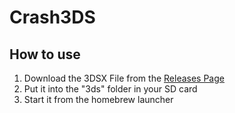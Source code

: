 # Crash3DS

## How to use
1. Download the 3DSX File from the [Releases Page](https://github.com/laurinneff/Crash3DS/releases)
2. Put it into the "3ds" folder in your SD card
3. Start it from the homebrew launcher
